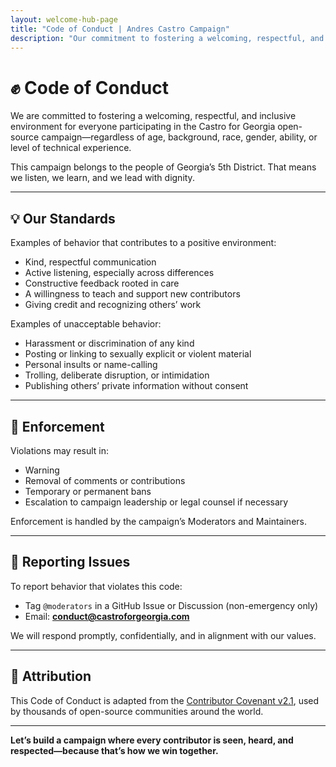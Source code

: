 ```yaml
---
layout: welcome-hub-page
title: "Code of Conduct | Andres Castro Campaign"
description: "Our commitment to fostering a welcoming, respectful, and inclusive environment where every contributor is seen, heard, and respected in our grassroots movement."
---
```


# ✊ Code of Conduct

We are committed to fostering a welcoming, respectful, and inclusive environment for everyone participating in the Castro for Georgia open-source campaign—regardless of age, background, race, gender, ability, or level of technical experience.

This campaign belongs to the people of Georgia’s 5th District. That means we listen, we learn, and we lead with dignity.

---

## 💡 Our Standards

Examples of behavior that contributes to a positive environment:

- Kind, respectful communication
- Active listening, especially across differences
- Constructive feedback rooted in care
- A willingness to teach and support new contributors
- Giving credit and recognizing others’ work

Examples of unacceptable behavior:

- Harassment or discrimination of any kind
- Posting or linking to sexually explicit or violent material
- Personal insults or name-calling
- Trolling, deliberate disruption, or intimidation
- Publishing others’ private information without consent

---

## 🔧 Enforcement

Violations may result in:

- Warning
- Removal of comments or contributions
- Temporary or permanent bans
- Escalation to campaign leadership or legal counsel if necessary

Enforcement is handled by the campaign’s Moderators and Maintainers.

---

## 📣 Reporting Issues

To report behavior that violates this code:

- Tag `@moderators` in a GitHub Issue or Discussion (non-emergency only)
- Email: **[conduct@castroforgeorgia.com](mailto:conduct@castroforgeorgia.com)**

We will respond promptly, confidentially, and in alignment with our values.

---

## 📜 Attribution

This Code of Conduct is adapted from the [Contributor Covenant v2.1](https://www.contributor-covenant.org/version/2/1/code_of_conduct.html), used by thousands of open-source communities around the world.

---

**Let’s build a campaign where every contributor is seen, heard, and respected—because that’s how we win together.**
